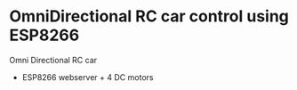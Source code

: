 # OmniDirectional RC car control using ESP8266 
Omni Directional RC car 
- ESP8266 webserver  + 4 DC motors 
